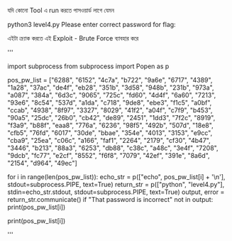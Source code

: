 যদি কোনো Tool এ run করতে পাসওয়ার্ড লাগে যেমন

python3 level4.py
Please enter correct password for flag: 

এইটা ক্র্যাক করতে এই  Exploit - Brute Force  ব্যাবহার করে

''' 

import subprocess
from subprocess import Popen as p

pos_pw_list = ["6288", "6152", "4c7a", "b722", "9a6e", "6717", "4389", "1a28", "37ac", "de4f", "eb28", "351b", "3d58", "948b", "231b", "973a", "a087", "384a", "6d3c", "9065", "725c", "fd60", "4d4f", "6a60", "7213", "93e6", "8c54", "537d", "a1da", "c718", "9de8", "ebe3", "f1c5", "a0bf", "ccab", "4938", "8f97", "3327", "8029", "41f2", "a04f", "c7f9", "b453", "90a5", "25dc", "26b0", "cb42", "de89", "2451", "1dd3", "7f2c", "8919", "f3a9", "b88f", "eaa8", "776a", "6236", "98f5", "492b", "507d", "18e8", "cfb5", "76fd", "6017", "30de", "bbae", "354e", "4013", "3153", "e9cc", "cba9", "25ea", "c06c", "a166", "faf1", "2264", "2179", "cf30", "4b47", "3446", "b213", "88a3", "6253", "db88", "c38c", "a48c", "3e4f", "7208", "9dcb", "fc77", "e2cf", "8552", "f6f8", "7079", "42ef", "391e", "8a6d", "2154", "d964", "49ec"]

for i in range(len(pos_pw_list)):
    echo_str = p(["echo", pos_pw_list[i] + '\n'], stdout=subprocess.PIPE, text=True)
    return_str = p(["python", "level4.py"], stdin=echo_str.stdout, stdout=subprocess.PIPE, text=True)
    output, error = return_str.communicate()
    if "That password is incorrect" not in output:
        print(pos_pw_list[i])

print(pos_pw_list[i])

'''
